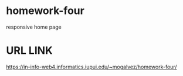 # homework-four

responsive home page

# URL LINK

https://in-info-web4.informatics.iupui.edu/~mogalvez/homework-four/
